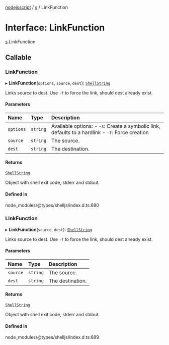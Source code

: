 [nodejsscript](../README.md) / [s](../modules/s.md) / LinkFunction

# Interface: LinkFunction

[s](../modules/s.md).LinkFunction

## Callable

### LinkFunction

▸ **LinkFunction**(`options`, `source`, `dest`): [`ShellString`](../modules/s.md#shellstring)

Links source to dest. Use `-f` to force the link, should dest already exist.

#### Parameters

| Name | Type | Description |
| :------ | :------ | :------ |
| `options` | `string` | Available options:        - `-s`: Create a symbolic link, defaults to a hardlink        - `-f`: Force creation |
| `source` | `string` | The source. |
| `dest` | `string` | The destination. |

#### Returns

[`ShellString`](../modules/s.md#shellstring)

Object with shell exit code, stderr and stdout.

#### Defined in

node_modules/@types/shelljs/index.d.ts:680

### LinkFunction

▸ **LinkFunction**(`source`, `dest`): [`ShellString`](../modules/s.md#shellstring)

Links source to dest. Use `-f` to force the link, should dest already exist.

#### Parameters

| Name | Type | Description |
| :------ | :------ | :------ |
| `source` | `string` | The source. |
| `dest` | `string` | The destination. |

#### Returns

[`ShellString`](../modules/s.md#shellstring)

Object with shell exit code, stderr and stdout.

#### Defined in

node_modules/@types/shelljs/index.d.ts:689

